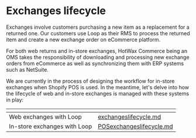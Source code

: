 # Exchanges lifecycle

Exchanges involve customers purchasing a new item as a replacement for a returned one. Our customers use Loop as their RMS to process the returned item and create a new exchange order on eCommerce platform.

For both web returns and in-store exchanges, HotWax Commerce being an OMS takes the responsibility of downloading and processing new exchange orders from eCommerce as well as synchronizing them with ERP systems such as NetSuite.

We are currently in the process of designing the workflow for in-store exchanges when Shopify POS is used. In the meantime, let's delve into how the lifecycle of web and in-store exchanges is managed with these systems in play:

<table data-view="cards"><thead><tr><th></th><th data-hidden data-card-target data-type="content-ref"></th></tr></thead><tbody><tr><td>Web exchanges with Loop</td><td><a href="../exchangeslifecycle.md">exchangeslifecycle.md</a></td></tr><tr><td>In-store exchanges with Loop</td><td><a href="../POSexchangeslifecycle.md">POSexchangeslifecycle.md</a></td></tr></tbody></table>
